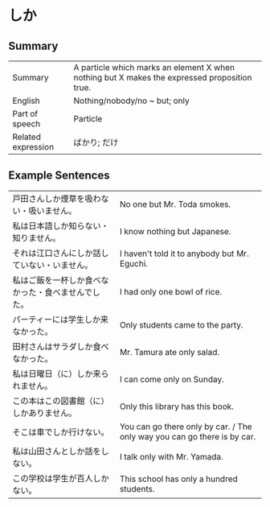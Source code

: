 # しか

## Summary

<table><tr>   <td>Summary</td>   <td>A particle which marks an element X when nothing but X makes the expressed proposition true.</td></tr><tr>   <td>English</td>   <td>Nothing/nobody/no ~ but; only</td></tr><tr>   <td>Part of speech</td>   <td>Particle</td></tr><tr>   <td>Related expression</td>   <td>ばかり; だけ</td></tr></table>

## Example Sentences

<table><tr>   <td>戸田さんしか煙草を吸わない・吸いません。</td>   <td>No one but Mr. Toda smokes.</td></tr><tr>   <td>私は日本語しか知らない・知りません。</td>   <td>I know nothing but Japanese.</td></tr><tr>   <td>それは江口さんにしか話していない・いません。</td>   <td>I haven't told it to anybody but Mr. Eguchi.</td></tr><tr>   <td>私はご飯を一杯しか食べなかった・食べませんでした。</td>   <td>I had only one bowl of rice.</td></tr><tr>   <td>パーティーには学生しか来なかった。</td>   <td>Only students came to the party.</td></tr><tr>   <td>田村さんはサラダしか食べなかった。</td>   <td>Mr. Tamura ate only salad.</td></tr><tr>   <td>私は日曜日（に）しか来られません。</td>   <td>I can come only on Sunday.</td></tr><tr>   <td>この本はこの図書館（に）しかありません。</td>   <td>Only this library has this book.</td></tr><tr>   <td>そこは車でしか行けない。</td>   <td>You can go there only by car. / The only way you can go there is by car.</td></tr><tr>   <td>私は山田さんとしか話をしない。</td>   <td>I talk only with Mr. Yamada.</td></tr><tr>   <td>この学校は学生が百人しかない。</td>   <td>This school has only a hundred students.</td></tr></table>

